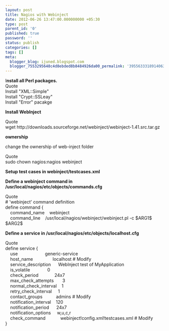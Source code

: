 ```yaml
---
layout: post
title: Nagios with Webinject
date: 2012-06-26 13:47:00.000000000 +05:30
type: post
parent_id: '0'
published: true
password: ''
status: publish
categories: []
tags: []
meta:
  blogger_blog: ijuned.blogspot.com
  blogger_7553295648c4d8ebded8b8484926da00_permalink: '3955633318914063288'
---
```

<div dir="ltr" style="text-align:left;">I<b><span class="IL_AD" id="IL_AD6">nstall</span> all <span class="IL_AD" id="IL_AD7">Perl</span> packages.</b>
<div class="post" id="msg_1241">
<div class="quoteheader">Quote</div>
<div class="quote">Install "XML::Simple"<br />Install "Crypt::SSLeay"<br />Install "Error" pacakge</div>
<p><b>Install WebInject</b></p>
<div class="quoteheader">Quote</div>
<div class="quote">wget http://<span class="IL_AD" id="IL_AD5">downloads<span class="IL_AD_ICON"></span></span>.sourceforge.net/webinject/webinject-1.41.src.tar.gz</div>
<p><b>ownership </b></p>
<p>change the ownership of web-inject folder </p>
<div class="quoteheader">Quote</div>
<div class="quote">sudo chown nagios:nagios webinject</div>
<p><b>Setup <span class="IL_AD" id="IL_AD1">test cases<span class="IL_AD_ICON"></span></span> in webinject/testcases.xml</b></p>
<p><b>Define a webinject command in /usr/local/nagios/etc/<span class="IL_AD" id="IL_AD2">objects<span class="IL_AD_ICON"></span></span>/commands.cfg</b></p>
<div class="quoteheader">Quote</div>
<div class="quote"># 'webinject' command definition<br />define command {<br />    command_name    webinject<br />    command_line    /usr/local/nagios/webinject/webinject.pl -c $ARG1$ $ARG2$</div>
<p><b>Define a service in /usr/local/nagios/etc/objects/<span class="IL_AD" id="IL_AD3">localhost<span class="IL_AD_ICON"></span></span>.cfg</b></p>
<div class="quoteheader">Quote</div>
<div class="quote">define service {<br />    use                      generic-service<br />    host_name                localhost # Modify<br />    service_description      WebInject test of MyApplication<br />    is_volatile              0<br />    check_period             24x7<br />    max_check_attempts       3<br />    normal_check_interval    1<br />    retry_check_interval     1<br />    contact_groups           admins # Modify<br />    notification_interval    120<br />    notification_period      24x7<br />    notification_options     w,u,c,r<br />    check_command            webinject!config.xml!testcases.xml # Modify<br />}</div>
</div>
</div>
